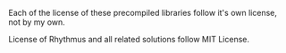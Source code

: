 Each of the license of these precompiled libraries follow it's own license, not by my own.

License of Rhythmus and all related solutions follow MIT License.